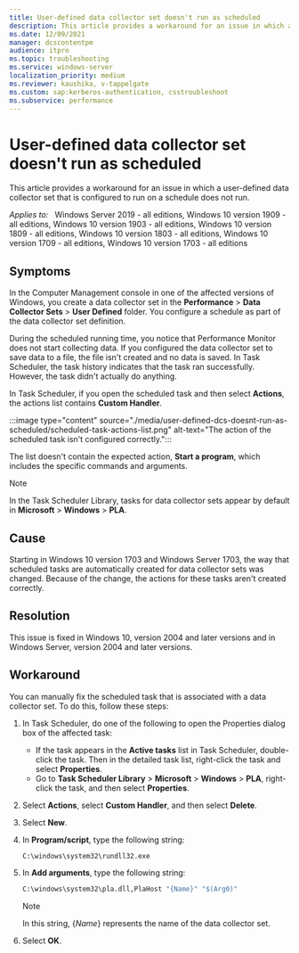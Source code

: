 ```yaml
---
title: User-defined data collector set doesn't run as scheduled
description: This article provides a workaround for an issue in which a user-defined data collector set that is configured to run on a schedule does not run.
ms.date: 12/09/2021
manager: dcscontentpm
audience: itpro
ms.topic: troubleshooting
ms.service: windows-server
localization_priority: medium
ms.reviewer: kaushika, v-tappelgate
ms.custom: sap:kerberos-authentication, csstroubleshoot
ms.subservice: performance
---
```


# User-defined data collector set doesn't run as scheduled

This article provides a workaround for an issue in which a user-defined data collector set that is configured to run on a schedule does not run.

_Applies to:_ &nbsp; Windows Server 2019 - all editions, Windows 10 version 1909 - all editions, Windows 10 version 1903 - all editions, Windows 10 version 1809 - all editions, Windows 10 version 1803 - all editions, Windows 10 version 1709 - all editions, Windows 10 version 1703 - all editions

## Symptoms

In the Computer Management console in one of the affected versions of Windows, you create a data collector set in the **Performance** > **Data Collector Sets** > **User Defined** folder. You configure a schedule as part of the data collector set definition.

During the scheduled running time, you notice that Performance Monitor does not start collecting data. If you configured the data collector set to save data to a file, the file isn't created and no data is saved. In Task Scheduler, the task history indicates that the task ran successfully. However, the task didn't actually do anything.

In Task Scheduler, if you open the scheduled task and then select **Actions**, the actions list contains **Custom Handler**.

:::image type="content" source="./media/user-defined-dcs-doesnt-run-as-scheduled/scheduled-task-actions-list.png" alt-text="The action of the scheduled task isn't configured correctly.":::

The list doesn't contain the expected action, **Start a program**, which includes the specific commands and arguments.

> [!NOTE]  
> In the Task Scheduler Library, tasks for data collector sets appear by default in **Microsoft** > **Windows** > **PLA**.

## Cause

Starting in Windows 10 version 1703 and Windows Server 1703, the way that scheduled tasks are automatically created for data collector sets was changed. Because of the change, the actions for these tasks aren't created correctly.

## Resolution

This issue is fixed in Windows 10, version 2004 and later versions and in Windows Server, version 2004 and later versions.

## Workaround

You can manually fix the scheduled task that is associated with a data collector set. To do this, follow these steps:

1. In Task Scheduler, do one of the following to open the Properties dialog box of the affected task:  
  
   - If the task appears in the **Active tasks** list in Task Scheduler, double-click the task. Then in the detailed task list, right-click the task and select **Properties**.
   - Go to **Task Scheduler Library** > **Microsoft** > **Windows** > **PLA**, right-click the task, and then select **Properties**.
  
2. Select **Actions**, select **Custom Handler**, and then select **Delete**.
3. Select **New**.
4. In **Program/script**, type the following string:
  
   ```cmd
   C:\windows\system32\rundll32.exe
   ```
  
5. In **Add arguments**, type the following string:
  
   ```cmd
   C:\windows\system32\pla.dll,PlaHost "{Name}" "$(Arg0)"
   ```
  
   > [!NOTE]  
   > In this string, {*Name*} represents the name of the data collector set.
  
6. Select **OK**.
